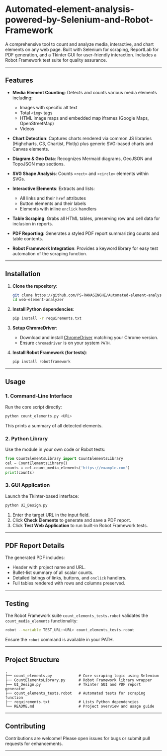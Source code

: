 # Automated-element-analysis-powered-by-Selenium-and-Robot-Framework

A comprehensive tool to count and analyze media, interactive, and chart elements on any web page. Built with Selenium for scraping, ReportLab for PDF generation, and a Tkinter GUI for user-friendly interaction. Includes a Robot Framework test suite for quality assurance.

---

## Features

* **Media Element Counting**: Detects and counts various media elements including:

  * Images with specific alt text
  * Total `<img>` tags
  * HTML image maps and embedded map iframes (Google Maps, OpenStreetMap)
  * Videos
* **Chart Detection**: Captures charts rendered via common JS libraries (Highcharts, C3, Chartist, Plotly) plus generic SVG-based charts and Canvas elements.
* **Diagram & Geo Data**: Recognizes Mermaid diagrams, GeoJSON and TopoJSON map sections.
* **SVG Shape Analysis**: Counts `<rect>` and `<circle>` elements within SVGs.
* **Interactive Elements**: Extracts and lists:

  * All links and their `href` attributes
  * Button elements and their labels
  * Elements with inline `onclick` handlers
* **Table Scraping**: Grabs all HTML tables, preserving row and cell data for inclusion in reports.
* **PDF Reporting**: Generates a styled PDF report summarizing counts and table contents.
* **Robot Framework Integration**: Provides a keyword library for easy test automation of the scraping function.

---

## Installation

1. **Clone the repository**:

   ```bash
   git clone https://github.com/PS-RANASINGHE/Automated-element-analysis-powered-by-Selenium-and-Robot-Framework
   cd web-element-analyzer
   ```

2. **Install Python dependencies**:

   ```bash
   pip install -r requirements.txt
   ```

3. **Setup ChromeDriver**:

   * Download and install [ChromeDriver](https://sites.google.com/a/chromium.org/chromedriver/) matching your Chrome version.
   * Ensure `chromedriver` is on your system `PATH`.

4. **Install Robot Framework (for tests)**:

   ```bash
   pip install robotframework
   ```

---

## Usage

### 1. Command-Line Interface

Run the core script directly:

```bash
python count_elements.py <URL>
```

This prints a summary of all detected elements.

### 2. Python Library

Use the module in your own code or Robot tests:

```python
from CountElementsLibrary import CountElementsLibrary
cel = CountElementsLibrary()
counts = cel.count_media_elements('https://example.com')
print(counts)
```

### 3. GUI Application

Launch the Tkinter-based interface:

```bash
python UI_Design.py
```

1. Enter the target URL in the input field.
2. Click **Check Elements** to generate and save a PDF report.
3. Click **Test Web Application** to run built-in Robot Framework tests.

---

## PDF Report Details

The generated PDF includes:

* Header with project name and URL.
* Bullet-list summary of all scalar counts.
* Detailed listings of links, buttons, and `onclick` handlers.
* Full tables rendered with rows and columns preserved.

---

## Testing

The Robot Framework suite `count_elements_tests.robot` validates the `count_media_elements` functionality:

```bash
robot --variable TEST_URL:<URL> count_elements_tests.robot
```

Ensure the `robot` command is available in your PATH.

---

## Project Structure

```plaintext
.
├── count_elements.py            # Core scraping logic using Selenium
├── CountElementsLibrary.py      # Robot Framework library wrapper
├── UI_Design.py                 # Tkinter GUI and PDF report generator
├── count_elements_tests.robot   # Automated tests for scraping function
├── requirements.txt             # Lists Python dependencies
└── README.md                    # Project overview and usage guide
```

---

## Contributing

Contributions are welcome! Please open issues for bugs or submit pull requests for enhancements.

---


